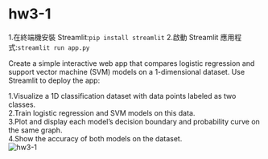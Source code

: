 # hw3-1
1.在終端機安裝 Streamlit:`pip install streamlit`
2.啟動 Streamlit 應用程式:`streamlit run app.py`


Create a simple interactive web app that compares logistic regression and support vector machine (SVM) models on a 1-dimensional dataset. Use Streamlit to deploy the app:</br>

1.Visualize a 1D classification dataset with data points labeled as two classes.</br>
2.Train logistic regression and SVM models on this data.</br>
3.Plot and display each model’s decision boundary and probability curve on the same graph.</br>
4.Show the accuracy of both models on the dataset.</br>
![hw3-1](https://github.com/user-attachments/assets/4d96133b-6fa1-4173-b5b8-3d46e3809e60)

